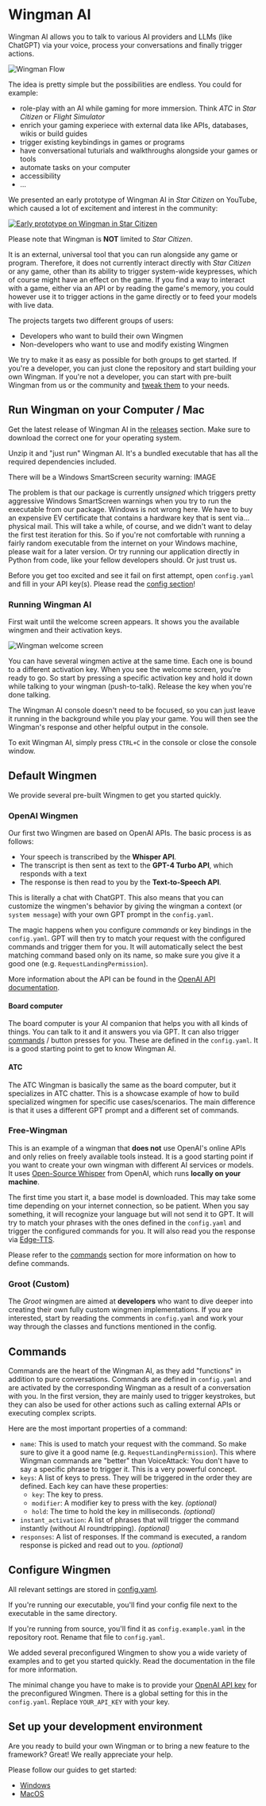 # Wingman AI

Wingman AI allows you to talk to various AI providers and LLMs (like ChatGPT) via your voice, process your conversations and finally trigger actions.

![Wingman Flow](assets/wingman-flow.png)

The idea is pretty simple but the possibilities are endless. You could for example:

- role-play with an AI while gaming for more immersion. Think _ATC_ in _Star Citizen_ or _Flight Simulator_
- enrich your gaming experiece with external data like APIs, databases, wikis or build guides
- trigger existing keybindings in games or programs
- have conversational tuturials and walkthroughs alongside your games or tools
- automate tasks on your computer
- accessibility
- ...

We presented an early prototype of Wingman AI in _Star Citizen_ on YouTube, which caused a lot of excitement and interest in the community:

[![Early prototype on Wingman in Star Citizen](https://img.youtube.com/vi/hHy7OZQX_nQ/0.jpg)](https://www.youtube.com/watch?v=hHy7OZQX_nQ)

Please note that Wingman is **NOT** limited to _Star Citizen_.

It is an external, universal tool that you can run alongside any game or program. Therefore, it does not currently interact directly with _Star Citizen_ or any game, other than its ability to trigger system-wide keypresses, which of course might have an effect on the game.
If you find a way to interact with a game, either via an API or by reading the game's memory, you could however use it to trigger actions in the game directly or to feed your models with live data.

The projects targets two different groups of users:

- Developers who want to build their own Wingmen
- Non-developers who want to use and modify existing Wingmen

We try to make it as easy as possible for both groups to get started. If you're a developer, you can just clone the repository and start building your own Wingman. If you're not a developer, you can start with pre-built Wingman from us or the community and [tweak them](#configure-wingmen) to your needs.

## Run Wingman on your Computer / Mac

Get the latest release of Wingman AI in the [releases](https://github.com/ShipBit/wingman-ai/releases) section. Make sure to download the correct one for your operating system.

Unzip it and "just run" Wingman AI. It's a bundled executable that has all the required dependencies included.

There will be a Windows SmartScreen security warning: IMAGE

The problem is that our package is currently _unsigned_ which triggers pretty aggressive Windows SmartScreen warnings when you try to run the executable from our package. Windows is not wrong here. We have to buy an expensive EV certificate that contains a hardware key that is sent via... physical mail. This will take a while, of course, and we didn't want to delay the first test iteration for this.
So if you're not comfortable with running a fairly random executable from the internet on your Windows machine, please wait for a later version. Or try running our application directly in Python from code, like your fellow developers should. Or just trust us.

Before you get too excited and see it fail on first attempt, open `config.yaml` and fill in your API key(s). Please read the [config section](#configure-wingmen)!

### Running Wingman AI

First wait until the welcome screen appears. It shows you the available wingmen and their activation keys.

![Wingman welcome screen](assets/welcome-screen.png)

You can have several wingmen active at the same time. Each one is bound to a different activation key. When you see the welcome screen, you're ready to go. So start by pressing a specific activation key and hold it down while talking to your wingman (push-to-talk). Release the key when you're done talking.

The Wingman AI console doesn't need to be focused, so you can just leave it running in the background while you play your game. You will then see the Wingman's response and other helpful output in the console.

To exit Wingman AI, simply press `CTRL+C` in the console or close the console window.

## Default Wingmen

We provide several pre-built Wingmen to get you started quickly.

### OpenAI Wingmen

Our first two Wingmen are based on OpenAI APIs. The basic process is as follows:

- Your speech is transcribed by the **Whisper API**.
- The transcript is then sent as text to the **GPT-4 Turbo API**, which responds with a text
- The response is then read to you by the **Text-to-Speech API**.

This is literally a chat with ChatGPT. This also means that you can customize the wingmen's behavior by giving the wingman a context (or `system message`) with your own GPT prompt in the `config.yaml`.

The magic happens when you configure _commands_ or key bindings in the `config.yaml`. GPT will then try to match your request with the configured commands and trigger them for you. It will automatically select the best matching command based only on its name, so make sure you give it a good one (e.g. `RequestLandingPermission`).

More information about the API can be found in the [OpenAI API documentation](https://beta.openai.com/docs/introduction).

#### Board computer

The board computer is your AI companion that helps you with all kinds of things. You can talk to it and it answers you via GPT. It can also trigger [commands](#commands) / button presses for you. These are defined in the `config.yaml`. It is a good starting point to get to know Wingman AI.

#### ATC

The ATC Wingman is basically the same as the board computer, but it specializes in ATC chatter. This is a showcase example of how to build specialized wingmen for specific use cases/scenarios. The main difference is that it uses a different GPT prompt and a different set of commands.

### Free-Wingman

This is an example of a wingman that **does not** use OpenAI's online APIs and only relies on freely available tools instead. It is a good starting point if you want to create your own wingman with different AI services or models. It uses [Open-Source Whisper](https://github.com/openai/whisper) from OpenAI, which runs **locally on your machine**.

The first time you start it, a base model is downloaded. This may take some time depending on your internet connection, so be patient. When you say something, it will recognize your language but will not send it to GPT. It will try to match your phrases with the ones defined in the `config.yaml` and trigger the configured commands for you. It will also read you the response via [Edge-TTS](https://github.com/rany2/edge-tts).

Please refer to the [commands](#commands) section for more information on how to define commands.

### Groot (Custom)

The _Groot_ wingmen are aimed at **developers** who want to dive deeper into creating their own fully custom wingmen implementations. If you are interested, start by reading the comments in `config.yaml` and work your way through the classes and functions mentioned in the config.

## Commands

Commands are the heart of the Wingman AI, as they add "functions" in addition to pure conversations. Commands are defined in `config.yaml` and are activated by the corresponding Wingman as a result of a conversation with you. In the first version, they are mainly used to trigger keystrokes, but they can also be used for other actions such as calling external APIs or executing complex scripts.

Here are the most important properties of a command:

- `name`: This is used to match your request with the command. So make sure to give it a good name (e.g. `RequestLandingPermission`). This where Wingman commands are "better" than VoiceAttack: You don't have to say a specific phrase to trigger it. This is a very powerful concept.
- `keys`: A list of keys to press. They will be triggered in the order they are defined. Each key can have these properties:
  - `key`: The key to press.
  - `modifier`: A modifier key to press with the key. _(optional)_
  - `hold`: The time to hold the key in milliseconds. _(optional)_
- `instant_activation`: A list of phrases that will trigger the command instantly (without AI roundtripping). _(optional)_
- `responses`: A list of responses. If the command is executed, a random response is picked and read out to you. _(optional)_

## Configure Wingmen

All relevant settings are stored in [config.yaml](https://github.com/ShipBit/wingman-ai/blob/main/config.example.yaml).

If you're running our executable, you'll find your config file next to the executable in the same directory.

If you're running from source, you'll find it as `config.example.yaml` in the repository root. Rename that file to `config.yaml`.

We added several preconfigured Wingmen to show you a wide variety of examples and to get you started quickly. Read the documentation in the file for more information.

The minimal change you have to make is to provide your [OpenAI API key](https://platform.openai.com/account/api-keys) for the preconfigured Wingmen. There is a global setting for this in the `config.yaml`. Replace `YOUR_API_KEY` with your key.

## Set up your development environment

Are you ready to build your own Wingman or to bring a new feature to the framework? Great! We really appreciate your help.

Please follow our guides to get started:

- [Windows](docs/develop-windows.md)
- [MacOS](docs/develop-macos.md)
